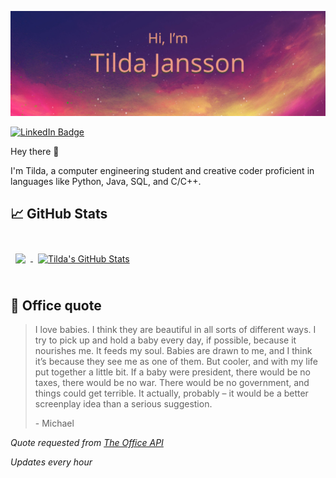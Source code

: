 ![Tilda's GitHub Banner](./assets/GitHubHeader.png)

[![LinkedIn Badge](https://img.shields.io/badge/LinkedIn-Profile-informational?style=flat&logo=linkedin&logoColor=white&color=0D76A8)](https://www.linkedin.com/in/tilda-jansson/)

Hey there 👋

I'm Tilda, a computer engineering student and creative coder proficient in languages like Python, Java, SQL, and C/C++.


## &#x1f4c8; GitHub Stats

<br>

<a href="https://github.com/Tilda-Jansson">
  <img align="center" style="margin:0.5rem" src="https://github-readme-stats.vercel.app/api/top-langs/?username=Tilda-Jansson&hide=html,css&title_color=ffffff&text_color=c9cacc&icon_color=4AB197&bg_color=1A2B34" />
</a>

<a href="https://github.com/Tilda-Jansson">
  <img align="center" style="margin:0.5rem" src="https://github-readme-stats.vercel.app/api?username=Tilda-Jansson&show_icons=true&line_height=27&count_private=true&title_color=ffffff&text_color=c9cacc&icon_color=4AB097&bg_color=1A2B34" alt="Tilda's GitHub Stats" />
</a>

<br>
<br>

## 📣 Office quote

> I love babies. I think they are beautiful in all sorts of different ways.  I try to pick up and hold a baby every day, if possible, because it nourishes me.  It feeds my soul.  Babies are drawn to me, and I think it’s because they see me as one of them.  But cooler, and with my life put together a little bit.  If a baby were president, there would be no taxes, there would be no war.  There would be no government, and things could get terrible.  It actually, probably – it would be a better screenplay idea than a serious suggestion.
>
> <p>- Michael</p>

_Quote requested from [The Office API](https://the-office.fly.dev/)_

*Updates every hour*
<br>
